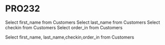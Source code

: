# PRO232

Select first_name from Customers
Select last_name from Customers
Select checkin from Customers
Select order_in from Customers

Select first_name, last_name,checkin,order_in from Customers
